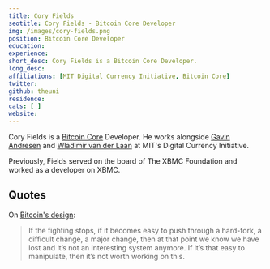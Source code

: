 ```yaml
---
title: Cory Fields
seotitle: Cory Fields - Bitcoin Core Developer
img: /images/cory-fields.png
position: Bitcoin Core Developer
education:
experience:
short_desc: Cory Fields is a Bitcoin Core Developer.
long_desc:
affiliations: [MIT Digital Currency Initiative, Bitcoin Core]
twitter:
github: theuni
residence:
cats: [ ]
website:
---
```

Cory Fields is a [Bitcoin Core](/bitcoin-core/) Developer. He works alongside [Gavin Andresen](/gavin-andresen/) and [Wladimir van der Laan](/wladimir-van-der-laan/) at MIT's Digital Currency Initiative.

Previously, Fields served on the board of The XBMC Foundation and worked as a developer on XBMC.

## Quotes

On [Bitcoin's design](http://coinjournal.net/mits-cory-fields-contentiousness-in-bitcoin-is-sign-of-good-health/):

> If the fighting stops, if it becomes easy to push through a hard-fork, a difficult change, a major change, then at that point we know we have lost and it’s not an interesting system anymore. If it’s that easy to manipulate, then it’s not worth working on this.
